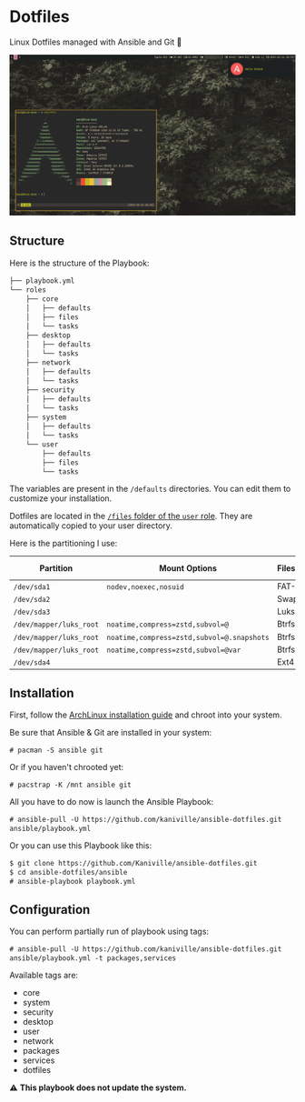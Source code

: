 # Dotfiles

Linux Dotfiles managed with Ansible and Git 🌸

![](src/screenshot.png)

## Structure

Here is the structure of the Playbook:
```
├── playbook.yml
└── roles
    ├── core
    │   ├── defaults
    │   ├── files
    │   └── tasks
    ├── desktop
    │   ├── defaults
    │   └── tasks
    ├── network
    │   ├── defaults
    │   └── tasks
    ├── security
    │   ├── defaults
    │   └── tasks
    ├── system
    │   ├── defaults
    │   └── tasks
    └── user
        ├── defaults
        ├── files
        └── tasks
```

The variables are present in the `/defaults` directories. You can edit them to customize your installation.

Dotfiles are located in the [`/files` folder of the `user` role](ansible/roles/user/files/dotfiles). They are automatically copied to your user directory.

Here is the partitioning I use:

| Partition               | Mount Options                             | Filesystem | Mount Point   |
|-------------------------|-------------------------------------------|------------|---------------|
| `/dev/sda1`             |`nodev,noexec,nosuid`                      | FAT-32     | `/boot`       |
| `/dev/sda2`             |                                           | Swap       | [SWAP]        |
| `/dev/sda3`             |                                           | Luks2      |               |
| `/dev/mapper/luks_root` |`noatime,compress=zstd,subvol=@`           | Btrfs      | `/`           |
| `/dev/mapper/luks_root` |`noatime,compress=zstd,subvol=@.snapshots` | Btrfs      | `/.snapshots` |
| `/dev/mapper/luks_root` |`noatime,compress=zstd,subvol=@var`        | Btrfs      | `/var`        |
| `/dev/sda4`             |                                           | Ext4       | `/home`       |

## Installation

First, follow the [ArchLinux installation guide](https://wiki.archlinux.org/title/Installation_guide) and chroot into your system.

Be sure that Ansible & Git are installed in your system:
```
# pacman -S ansible git
```

Or if you haven't chrooted yet:
```
# pacstrap -K /mnt ansible git
```

All you have to do now is launch the Ansible Playbook:
```
# ansible-pull -U https://github.com/kaniville/ansible-dotfiles.git ansible/playbook.yml
```

Or you can use this Playbook like this:
```
$ git clone https://github.com/Kaniville/ansible-dotfiles.git
$ cd ansible-dotfiles/ansible
# ansible-playbook playbook.yml
```

## Configuration

You can perform partially run of playbook using tags:
```
# ansible-pull -U https://github.com/kaniville/ansible-dotfiles.git ansible/playbook.yml -t packages,services
```

Available tags are:
- core
- system
- security
- desktop
- user
- network
- packages
- services
- dotfiles

⚠️ **This playbook does not update the system.**
